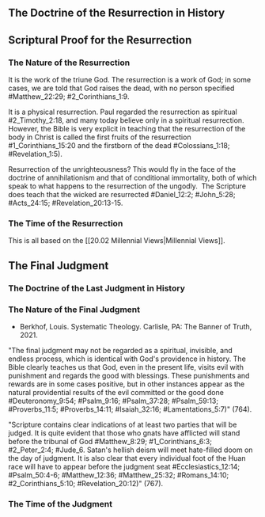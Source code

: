 ## The Doctrine of the Resurrection in History

## Scriptural Proof for the Resurrection

### The Nature of the Resurrection

It is the work of the triune God. The resurrection is a work of God; in some cases, we are told that God raises the dead, with no person specified #Matthew_22:29; #2_Corinthians_1:9.

It is a physical resurrection. Paul regarded the resurrection as spiritual #2_Timothy_2:18, and many today believe only in a spiritual resurrection. However, the Bible is very explicit in teaching that the resurrection of the body in Christ is called the first fruits of the resurrection #1_Corinthians_15:20 and the firstborn of the dead #Colossians_1:18; #Revelation_1:5).

Resurrection of the unrighteousness? This would fly in the face of the doctrine of annihilationism and that of conditional immortality, both of which speak to what happens to the resurrection of the ungodly.  The Scripture does teach that the wicked are resurrected #Daniel_12:2; #John_5:28; #Acts_24:15; #Revelation_20:13-15.

### The Time of the Resurrection

This is all based on the [[20.02 Millennial Views|Millennial Views]].

## The Final Judgment

### The Doctrine of the Last Judgment in History

### The Nature of the Final Judgment

- Berkhof, Louis. Systematic Theology. Carlisle, PA: The Banner of Truth, 2021.

"The final judgment may not be regarded as a spiritual, invisible, and endless process, which is identical with God's providence in history. The Bible clearly teaches us that God, even in the present life, visits evil with punishment and regards the good with blessings. These punishments and rewards are in some cases positive, but in other instances appear as the natural providential results of the evil committed or the good done #Deuteronomy_9:54; #Psalm_9:16; #Psalm_37:28; #Psalm_59:13; #Proverbs_11:5; #Proverbs_14:11; #Isaiah_32:16; #Lamentations_5:7)" (764).

"Scripture contains clear indications of at least two parties that will be judged. It is quite evident that those who gnats have afflicted will stand before the tribunal of God #Matthew_8:29; #1_Corinthians_6:3; #2_Peter_2:4; #Jude_6. Satan's hellish deism will meet hate-filled doom on the day of judgment. It is also clear that every individual foot of the Huan race will have to appear before the judgment seat #Ecclesiastics_12:14; #Psalm_50:4-6; #Matthew_12:36; #Matthew_25:32; #Romans_14:10; #2_Corinthians_5:10; #Revelation_20:12)" (767).

### The Time of the Judgment